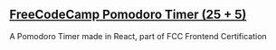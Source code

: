 ## [FreeCodeCamp Pomodoro Timer (25 + 5)](https://iamduarte.github.io/pomodoro-timer/)

A Pomodoro Timer made in React, part of FCC Frontend Certification
